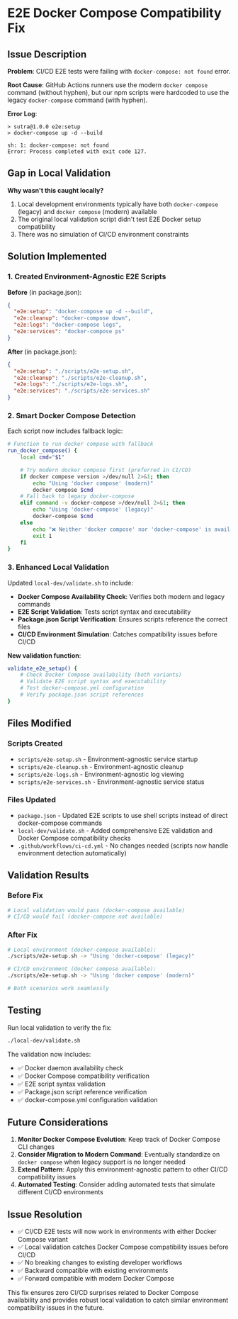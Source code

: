 # E2E Docker Compose Compatibility Fix

## Issue Description

**Problem**: CI/CD E2E tests were failing with `docker-compose: not found` error.

**Root Cause**: GitHub Actions runners use the modern `docker compose` command (without hyphen), but our npm scripts were hardcoded to use the legacy `docker-compose` command (with hyphen).

**Error Log**:

```
> sutra@1.0.0 e2e:setup
> docker-compose up -d --build

sh: 1: docker-compose: not found
Error: Process completed with exit code 127.
```

## Gap in Local Validation

**Why wasn't this caught locally?**

1. Local development environments typically have both `docker-compose` (legacy) and `docker compose` (modern) available
2. The original local validation script didn't test E2E Docker setup compatibility
3. There was no simulation of CI/CD environment constraints

## Solution Implemented

### 1. Created Environment-Agnostic E2E Scripts

**Before** (in package.json):

```json
{
  "e2e:setup": "docker-compose up -d --build",
  "e2e:cleanup": "docker-compose down",
  "e2e:logs": "docker-compose logs",
  "e2e:services": "docker-compose ps"
}
```

**After** (in package.json):

```json
{
  "e2e:setup": "./scripts/e2e-setup.sh",
  "e2e:cleanup": "./scripts/e2e-cleanup.sh",
  "e2e:logs": "./scripts/e2e-logs.sh",
  "e2e:services": "./scripts/e2e-services.sh"
}
```

### 2. Smart Docker Compose Detection

Each script now includes fallback logic:

```bash
# Function to run docker compose with fallback
run_docker_compose() {
    local cmd="$1"

    # Try modern docker compose first (preferred in CI/CD)
    if docker compose version >/dev/null 2>&1; then
        echo "Using 'docker compose' (modern)"
        docker compose $cmd
    # Fall back to legacy docker-compose
    elif command -v docker-compose >/dev/null 2>&1; then
        echo "Using 'docker-compose' (legacy)"
        docker-compose $cmd
    else
        echo "❌ Neither 'docker compose' nor 'docker-compose' is available"
        exit 1
    fi
}
```

### 3. Enhanced Local Validation

Updated `local-dev/validate.sh` to include:

- **Docker Compose Availability Check**: Verifies both modern and legacy commands
- **E2E Script Validation**: Tests script syntax and executability
- **Package.json Script Verification**: Ensures scripts reference the correct files
- **CI/CD Environment Simulation**: Catches compatibility issues before CI/CD

**New validation function**:

```bash
validate_e2e_setup() {
    # Check Docker Compose availability (both variants)
    # Validate E2E script syntax and executability
    # Test docker-compose.yml configuration
    # Verify package.json script references
}
```

## Files Modified

### Scripts Created

- `scripts/e2e-setup.sh` - Environment-agnostic service startup
- `scripts/e2e-cleanup.sh` - Environment-agnostic cleanup
- `scripts/e2e-logs.sh` - Environment-agnostic log viewing
- `scripts/e2e-services.sh` - Environment-agnostic service status

### Files Updated

- `package.json` - Updated E2E scripts to use shell scripts instead of direct docker-compose commands
- `local-dev/validate.sh` - Added comprehensive E2E validation and Docker Compose compatibility checks
- `.github/workflows/ci-cd.yml` - No changes needed (scripts now handle environment detection automatically)

## Validation Results

### Before Fix

```bash
# Local validation would pass (docker-compose available)
# CI/CD would fail (docker-compose not available)
```

### After Fix

```bash
# Local environment (docker-compose available):
./scripts/e2e-setup.sh -> "Using 'docker-compose' (legacy)"

# CI/CD environment (docker compose available):
./scripts/e2e-setup.sh -> "Using 'docker compose' (modern)"

# Both scenarios work seamlessly
```

## Testing

Run local validation to verify the fix:

```bash
./local-dev/validate.sh
```

The validation now includes:

- ✅ Docker daemon availability check
- ✅ Docker Compose compatibility verification
- ✅ E2E script syntax validation
- ✅ Package.json script reference verification
- ✅ docker-compose.yml configuration validation

## Future Considerations

1. **Monitor Docker Compose Evolution**: Keep track of Docker Compose CLI changes
2. **Consider Migration to Modern Command**: Eventually standardize on `docker compose` when legacy support is no longer needed
3. **Extend Pattern**: Apply this environment-agnostic pattern to other CI/CD compatibility issues
4. **Automated Testing**: Consider adding automated tests that simulate different CI/CD environments

## Issue Resolution

- ✅ CI/CD E2E tests will now work in environments with either Docker Compose variant
- ✅ Local validation catches Docker Compose compatibility issues before CI/CD
- ✅ No breaking changes to existing developer workflows
- ✅ Backward compatible with existing environments
- ✅ Forward compatible with modern Docker Compose

This fix ensures zero CI/CD surprises related to Docker Compose availability and provides robust local validation to catch similar environment compatibility issues in the future.
